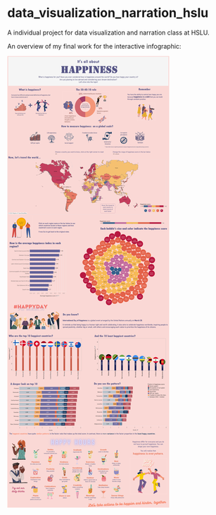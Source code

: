 # data_visualization_narration_hslu
A individual project for data visualization and narration class at HSLU.

An overview of my final work for the interactive infographic:


<img src="Final_QuyenDuong_DashboardImage.png" />
